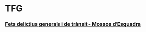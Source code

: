 # TFG

### [Fets delictius generals i de trànsit - Mossos d'Esquadra](http://nattech.fib.upc.edu:40340/public/dashboard/30e41269-da10-4061-b334-7d4f42c6ad6b#theme=night)
